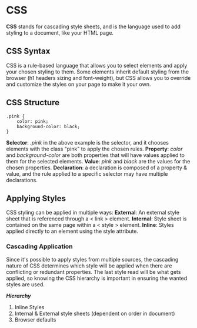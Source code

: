 # CSS
**CSS** stands for cascading style sheets, and is the language used to add styling to a document, like your HTML page.

## CSS Syntax
CSS is a rule-based language that allows you to select elements and apply your chosen styling to them. Some elements inherit default styling from the browser (h1 headers sizing and font-weight), but CSS allows you to override and customize the styles on your page to make it your own.

## CSS Structure
```
.pink {
    color: pink;
    background-color: black;
}
```
**Selector**: *.pink* in the above example is the selector, and it chooses elements with the class "pink" to apply the chosen rules.
**Property**: *color* and *background-color* are both properties that will have values applied to them for the selected elements.
**Value**: *pink* and *black* are the values for the chosen properties.
**Declaration**: a declaration is composed of a property & value, and the rule applied to a specific selector may have multiple declarations.

## Applying Styles
CSS styling can be applied in multiple ways:
**External**: An external style sheet that is referenced through a < link > element.
**Internal**: Style sheet is contained on the same page within a < style > element.
**Inline**: Styles applied directly to an element using the style attribute.

### Cascading Application
Since it's possible to apply styles from multiple sources, the cascading nature of CSS determines which style will be applied when there are conflicting or redundant properties. The last style read will be what gets applied, so knowing the CSS hierarchy is important in ensuring the wanted styles are used.

***Hierarchy***
1. Inline Styles
2. Internal & External style sheets (dependent on order in document)
3. Browser defaults
